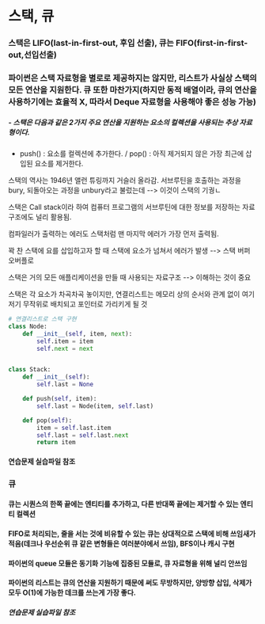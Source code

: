 # 스택, 큐

### 스택은 LIFO(last-in-first-out, 후입 선출), 큐는 FIFO(first-in-first-out,선입선출)

### 파이썬은 스택 자료형을 별로로 제공하지는 않지만, 리스트가 사실상 스택의 모든 연산을 지원한다. 큐 또한 마찬가지(하지만 동적 배열이라, 큐의 연산을 사용하기에는 효율적 X, 따라서 Deque 자료형을 사용해야 좋은 성능 가능)

##### - 스택은 다음과 같은 2가지 주요 연산을 지원하는 요소의 컬렉션을 사용되는 추상 자료형이다.

- push() : 요소를 컬렉션에 추가한다. / pop() : 아직 제거되지 않은 가장 최근에 삽입된 요소를 제거한다.

스택의 역사는 1946년 앨런 튜링까지 거슬러 올라감. 서브루틴을 호출하는 과정을 bury, 되돌아오는 과정을 unbury라고 불렀는데 --> 이것이 스택의 기궝ㄴ

스택은 Call stack이라 하여 컴퓨터 프로그램의 서브루틴에 대한 정보를 저장하는 자료구조에도 널리 활용됨.

컴파일러가 출력하는 에러도 스택처럼 맨 마지막 에러가 가장 먼저 출력됨. 

꽉 찬 스택에 요를 삽입하고자 할 때 스택에 요소가 넘쳐서 에러가 발생 --> 스택 버퍼 오버플로

스택은 거의 모든 애플리케이션을 만들 때 사용되는 자료구조 --> 이해하는 것이 중요

스택은 각 요소가 차곡차곡 놓이지만, 연결리스트는 메모리 상의 순서와 관계 없이 여기저기 무작위로 배치되고 포인터로 가리키게 될 것

```python
# 연결리스트로 스택 구현
class Node:
    def __init__(self, item, next):
        self.item = item
        self.next = next


class Stack:
    def __init__(self):
        self.last = None

    def push(self, item):
        self.last = Node(item, self.last)

    def pop(self):
        item = self.last.item
        self.last = self.last.next
        return item
```

#### 연습문제 실습파일 참조

### 큐

#### 큐는 시퀀스의 한쪽 끝에는 엔티티를 추가하고, 다른 반대쪽 끝에는 제거할 수 있는 엔티티 컬렉션

#### FIFO로 처리되는, 줄을 서는 것에 비유할 수 있는 큐는 상대적으로 스택에 비해 쓰임새가 적음(데크나 우선순위 큐 같은 변형들은 여러분야에서 쓰임), BFS이나 캐시 구현

#### 파이썬의 queue 모듈은 동기화 기능에 집중된 모듈로, 큐 자료형을 위해 널리 안쓰임

#### 파이썬의 리스트는 큐의 연산을 지원하기 때문에 써도 무방하지만, 양방향 삽입, 삭제가 모두 O(1)에 가능한 데크를 쓰는게 가장 좋다.

##### 연습문제 실습파일 참조